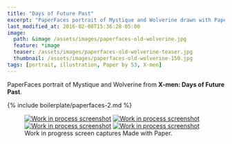 ```yaml
---
title: "Days of Future Past"
excerpt: "PaperFaces portrait of Mystique and Wolverine drawn with Paper by 53 on an iPad."
last_modified_at: 2016-02-08T15:36:28-05:00
image: 
  path: &image /assets/images/paperfaces-old-wolverine.jpg 
  feature: *image
  teaser: /assets/images/paperfaces-old-wolverine-teaser.jpg
  thumbnail: /assets/images/paperfaces-old-wolverine-150.jpg
tags: [portrait, illustration, Paper by 53, X-men]
---
```


PaperFaces portrait of Mystique and Wolverine from **X-men: Days of Future Past**.

{% include boilerplate/paperfaces-2.md %}

<figure class="third">
	<a href="/assets/images/paperfaces-old-wolverine-process-1-lg.jpg"><img src="/assets/images/paperfaces-old-wolverine-process-1-600.jpg" alt="Work in process screenshot"></a>
	<a href="/assets/images/paperfaces-old-wolverine-process-2-lg.jpg"><img src="/assets/images/paperfaces-old-wolverine-process-2-600.jpg" alt="Work in process screenshot"></a>
	<a href="/assets/images/paperfaces-old-wolverine-process-3-lg.jpg"><img src="/assets/images/paperfaces-old-wolverine-process-3-600.jpg" alt="Work in process screenshot"></a>
	<a href="/assets/images/paperfaces-old-wolverine-process-4-lg.jpg"><img src="/assets/images/paperfaces-old-wolverine-process-4-600.jpg" alt="Work in process screenshot"></a>
	<figcaption>Work in progress screen captures Made with Paper.</figcaption>
</figure>
